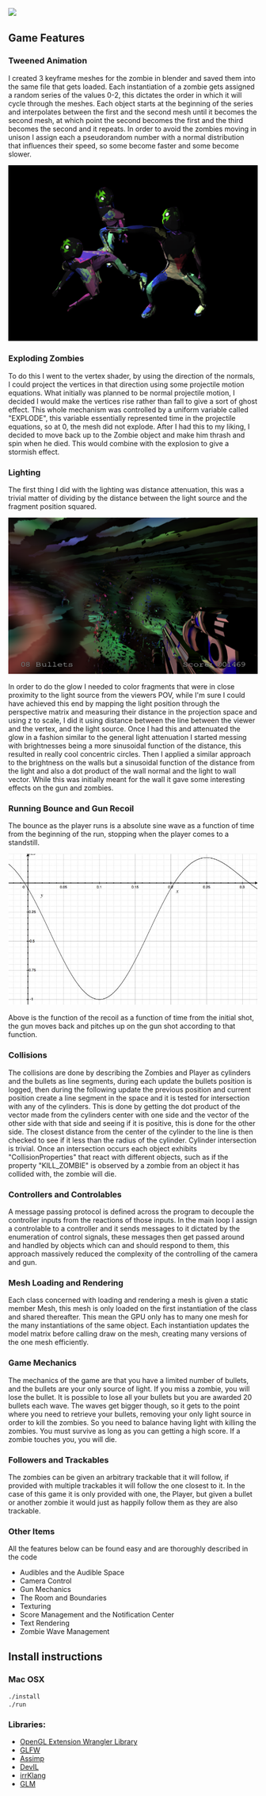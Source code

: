 [![](http://img.youtube.com/vi/klS22zD9L1I/0.jpg)](http://www.youtube.com/watch?v=klS22zD9L1I)

Game Features
--------
### Tweened Animation

I created 3 keyframe meshes for the zombie in blender and saved them into the same
file that gets loaded. Each instantiation of a zombie gets assigned a random
series of the values 0-2, this dictates the order in which it will cycle
through the meshes. Each object starts at the beginning of the series and
interpolates between the first and the second mesh until it becomes the second
mesh, at which point the second becomes the first and the third becomes the
second and it repeats. In order to avoid the zombies moving in unison I assign
each a pseudorandom number with a normal distribution that influences their
speed, so some become faster and some become slower.

![](resources/zombies.png)

### Exploding Zombies
To do this I went to the vertex shader, by using the direction of the normals,
I could project the vertices in that direction using some projectile motion
equations. What initially was planned to be normal projectile motion, I decided
I would make the vertices rise rather than fall to give a sort of ghost effect.
This whole mechanism was controlled by a uniform variable called "EXPLODE",
this variable essentially represented time in the projectile equations, so at
0, the mesh did not explode. After I had this to my liking, I decided to move
back up to the Zombie object and make him thrash and spin when he died. This
would combine with the explosion to give a stormish effect.

### Lighting
The first thing I did with the lighting was distance attenuation, this was a
trivial matter of dividing by the distance between the light source and the
fragment position squared.

![](resources/screenshot.png)

In order to do the glow I needed to color fragments that were
in close proximity to the light source from the viewers POV, while I'm sure
I could have achieved this end by mapping the light position through the
perspective matrix and measuring their distance in the projection space and
using z to scale, I did it using distance between the line between the viewer
and the vertex, and the light source. Once I had this and attenuated the glow in
a fashion similar to the general light attenuation I started messing with
brightnesses being a more sinusoidal function of the distance, this resulted in
really cool concentric circles. Then I applied a similar approach to the
brightness on the walls but a sinusoidal function of the distance from the
light and also a dot product of the wall normal and the light to wall vector.
While this was initially meant for the wall it gave some interesting effects
on the gun and zombies.

### Running Bounce and Gun Recoil
The bounce as the player runs is a absolute sine wave as a function of time
from the beginning of the run, stopping when the player comes to a standstill.

![](resources/recoil_func.jpg)

Above is the function of the recoil as a function of time from the initial
shot, the gun moves back
and pitches up on the gun shot according to that function.

### Collisions
The collisions are done by describing the Zombies and Player as cylinders and
the bullets as line segments, during each update the bullets position is
logged, then during the following update the previous position and current
position create a line segment in the space and it is tested for intersection
with any of the cylinders. This is done by getting the dot product of the
vector made from
the cylinders center with one side and the vector of the other side with that
side and seeing if it is positive, this is done for the other side. The
closest distance from the center of the cylinder to the line is then checked
to see if it less than the radius of the cylinder. Cylinder intersection is
trivial. Once an intersection occurs each object exhibits "CollisionProperties"
that react with different objects, such as if the property "KILL_ZOMBIE" is
observed by a zombie from an object it has collided with, the zombie will die.

### Controllers and Controlables
A message passing protocol is defined across the program to decouple the
controller inputs from the reactions of those inputs. In the main loop I
assign a controlable to a controller and it sends messages to it dictated
by the enumeration of control signals, these messages then get passed around
and handled by objects which can and should respond to them, this approach
massively reduced the complexity of the controlling of the camera and gun.

### Mesh Loading and Rendering
Each class concerned with loading and rendering a mesh is given a static member
Mesh, this mesh is only loaded on the first instantiation of the class and
shared thereafter. This mean the GPU only has to many one mesh for the many
instantiations of the same object. Each instantiation updates the model matrix
before calling draw on the mesh, creating many versions of the one mesh
efficiently.

### Game Mechanics
The mechanics of the game are that you have a limited number of bullets, and
the bullets are your only source of light. If you miss a zombie, you will lose
the bullet. It is possible to lose all your bullets but you are awarded 20
bullets each wave. The waves get bigger though, so it gets to the point where
you need to retrieve your bullets, removing your only light source in order
to kill the zombies. So you need to balance having light with killing the
zombies. You must survive as long as you can getting a high score. If a zombie
touches you, you will die.

### Followers and Trackables
The zombies can be given an arbitrary trackable that it will follow, if
provided with multiple trackables it will follow the one closest to it. In the
case of this game it is only provided with one, the Player, but given a bullet
or another zombie it would just as happily follow them as they are also
trackable.

### Other Items
All the features below can be found easy and are thoroughly described in the
code
* Audibles and the Audible Space
* Camera Control
* Gun Mechanics
* The Room and Boundaries
* Texturing
* Score Management and the Notification Center
* Text Rendering
* Zombie Wave Management

Install instructions
----------------
### Mac OSX
	./install
	./run

### Libraries:
* [OpenGL Extension Wrangler Library]
* [GLFW]
* [Assimp]
* [DevIL]
* [irrKlang]
* [GLM]

[OpenGL Extension Wrangler Library]:http://glew.sourceforge.net
[GLFW]: http://www.glfw.org
[Assimp]: http://assimp.sourceforge.net
[DevIL]: http://openil.sourceforge.net
[irrKlang]: http://www.ambiera.com/irrklang/
[GLM]: http://glm.g-truc.net/0.9.6/index.html
